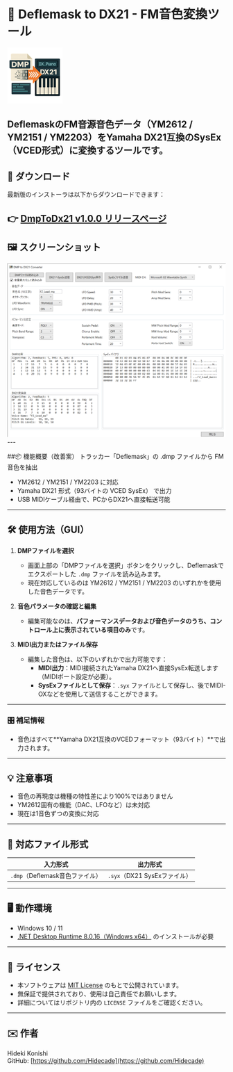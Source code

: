 # 🎹 Deflemask to DX21 - FM音色変換ツール
<img src="images/dx21_icon.png" alt="DX21 icon" width="128">

**DeflemaskのFM音源音色データ（YM2612 / YM2151 / YM2203）をYamaha DX21互換のSysEx（VCED形式）に変換するツールです。**
---

## 🔽 ダウンロード

最新版のインストーラは以下からダウンロードできます：

👉 [DmpToDx21 v1.0.0 リリースページ](https://github.com/Hidecade/DmpToDx21/releases/latest)
---

## 🖼 スクリーンショット

<img src="images/DMP%20to%20DX21%20Converter%202025_06_02%2020_09_57.png" alt="DMP to DX21 Converter UI" width="600">
---

##📦 機能概要（改善案）
トラッカー「Deflemask」の .dmp ファイルから FM音色を抽出
- YM2612 / YM2151 / YM2203 に対応
- Yamaha DX21 形式（93バイトの VCED SysEx） で出力
- USB MIDIケーブル経由で、PCからDX21へ直接転送可能
---

## 🛠 使用方法（GUI）

1. **DMPファイルを選択**
   - 画面上部の「DMPファイルを選択」ボタンをクリックし、Deflemaskでエクスポートした `.dmp` ファイルを読み込みます。
   - 現在対応しているのは YM2612 / YM2151 / YM2203 のいずれかを使用した音色データです。

2. **音色パラメータの確認と編集**
   - 編集可能なのは、**パフォーマンスデータおよび音色データのうち、コントロール上に表示されている項目のみ**です。

3. **MIDI出力またはファイル保存**
   - 編集した音色は、以下のいずれかで出力可能です：
     - **MIDI出力**：MIDI接続されたYamaha DX21へ直接SysEx転送します（MIDIポート設定が必要）。
     - **SysExファイルとして保存**：`.syx` ファイルとして保存し、後でMIDI-OXなどを使用して送信することができます。
---

### 🎛 補足情報

- 音色はすべて**Yamaha DX21互換のVCEDフォーマット（93バイト）**で出力されます。
---

## 💡 注意事項

- 音色の再現度は機種の特性差により100%ではありません
- YM2612固有の機能（DAC、LFOなど）は未対応
- 現在は1音色ずつの変換に対応
---

## 📁 対応ファイル形式

| 入力形式 | 出力形式 |
|----------|----------|
| `.dmp`（Deflemask音色ファイル） | `.syx`（DX21 SysExファイル） |
---

## 🖥 動作環境

- Windows 10 / 11
- [.NET Desktop Runtime 8.0.16（Windows x64）](https://dotnet.microsoft.com/ja-jp/download/dotnet/thank-you/runtime-desktop-8.0.16-windows-x64-installer?cid=getdotnetcore) のインストールが必要
---

## 📜 ライセンス

- 本ソフトウェアは [MIT License](LICENSE) のもとで公開されています。  
- 無保証で提供されており、使用は自己責任でお願いします。  
- 詳細についてはリポジトリ内の `LICENSE` ファイルをご確認ください。
---

## ✉️ 作者

Hideki Konishi  
GitHub: [https://github.com/Hidecade](https://github.com/Hidecade)  
